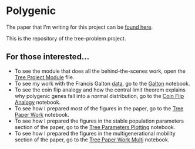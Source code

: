 # Polygenic
The paper that I'm writing for this project can be [found here](https://jessebmurray.github.io/project_files/polygenic_paper.pdf). 

This is the repository of the tree-problem project. 


## For those interested...
* To see the module that does all the behind-the-scenes work, open the [Tree Project Module](tree_functions.py) file.
* To see my work with the Francis Galton [data](https://dataverse.harvard.edu/dataset.xhtml?persistentId=doi:10.7910/DVN/T0HSJ1), go to the [Galton](galton.ipynb) notebook.
* To see the coin flip analogy and how the central limit theorem explains why polygenic genes fall into a normal distribution, go to the [Coin Flip Analogy](coin_flip_analogy.ipynb) notebook.
* To see how I prepared most of the figures in the paper, go to the [Tree Paper Work](tree_paper_work.ipynb) notebook.
* To see how I prepared the figures in the stable population parameters section of the paper, go to the [Tree Parameters Plotting](tree_parameters_plotting.ipynb) notebook. 
* To see how I prepared the figures in the multigenerational mobility section of the paper, go to the [Tree Paper Work Multi](tree_paper_work_multi_600.ipynb) notebook. 




